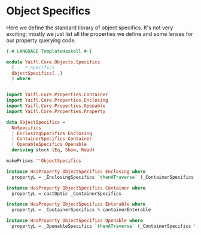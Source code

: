 # Object Specifics

Here we define the standard library of object specifics. It's not very exciting; mostly we just list all the properties we define and some lenses for our property querying code. 

```haskell file=src/Yaifl/Core/Objects/Specifics.hs
{-# LANGUAGE TemplateHaskell #-}

module Yaifl.Core.Objects.Specifics
  ( -- * Specifics
  ObjectSpecifics(..)
  ) where


import Yaifl.Core.Properties.Container
import Yaifl.Core.Properties.Enclosing
import Yaifl.Core.Properties.Openable
import Yaifl.Core.Properties.Property

data ObjectSpecifics =
  NoSpecifics
  | EnclosingSpecifics Enclosing
  | ContainerSpecifics Container
  | OpenableSpecifics Openable
  deriving stock (Eq, Show, Read)

makePrisms ''ObjectSpecifics

instance HasProperty ObjectSpecifics Enclosing where
  propertyL = _EnclosingSpecifics `thenATraverse` (_ContainerSpecifics % containerEnclosing)

instance HasProperty ObjectSpecifics Container where
  propertyL = castOptic _ContainerSpecifics

instance HasProperty ObjectSpecifics Enterable where
  propertyL = _ContainerSpecifics % containerEnterable

instance HasProperty ObjectSpecifics Openable where
  propertyL = _OpenableSpecifics `thenATraverse` (_ContainerSpecifics % containerOpenable)

```
